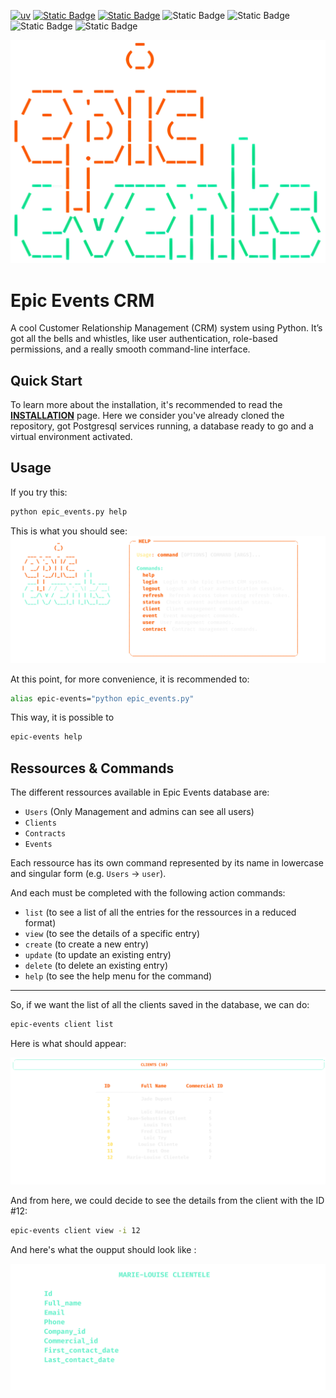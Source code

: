 [![uv](https://img.shields.io/endpoint?url=https://raw.githubusercontent.com/astral-sh/uv/main/assets/badge/v0.json)](https://github.com/astral-sh/uv) [![Static Badge](https://img.shields.io/badge/python-3.10%20|%203.11%20|%203.12%20|%203.13%20|%203.14-%233775A9?style=plastic&logo=python&logoColor=%23FFE569)](https://www.python.org/) [![Static Badge](https://img.shields.io/badge/SQLAlchemy-2.0.83-%23a11b18?style=plastic&logo=SQLAlchemy&logoColor=white&color=%23a11b18)](https://www.sqlalchemy.org/) ![Static Badge](https://img.shields.io/badge/PostgreSQL-16.10-%23336690?style=plastic&logo=PostgreSQL&logoColor=white) ![Static Badge](https://img.shields.io/badge/PyJWT-2.10.1-%232980b9?style=plastic&logo=JWT&logoColor=%232980b9) ![Static Badge](https://img.shields.io/badge/Rich-3.8.0-%236ab0de?style=plastic&logo=Rich&logoColor=white) ![Static Badge](https://img.shields.io/badge/sentry--sdk-2.35.1-%23be5db9?style=plastic&logo=Sentry&logoColor=white)


![](src/media/epic_events.png)

# Epic Events CRM

A cool Customer Relationship Management (CRM) system using Python. It’s got all the bells and whistles, like user authentication, role-based permissions, and a really smooth command-line interface.


## Quick Start

To learn more about the installation, it's recommended to read the **[INSTALLATION](./INSTALLATION.md)** page. Here we consider you've already cloned the repository, got Postgresql services running, a database ready to go and a virtual environment activated.

## Usage  

If you try this:
```bash
python epic_events.py help
```
This is what you should see:
![](src/media/help_menu.svg)

At this point, for more convenience, it is recommended to:

```bash
alias epic-events="python epic_events.py"
```

This way, it is possible to 

```bash
epic-events help
```

## Ressources & Commands

The different ressources available in Epic Events database are:

- `Users` (Only Management and admins can see all users)
- `Clients`
- `Contracts`
- `Events`

Each ressource has its own command represented by its name in lowercase and singular form (e.g. `Users` -> `user`).  
  
And each must be completed with the following action commands:

- `list` (to see a list of all the entries for the ressources in a reduced format)
- `view` (to see the details of a specific entry)
- `create` (to create a new entry)
- `update` (to update an existing entry)
- `delete` (to delete an existing entry)
- `help` (to see the help menu for the command)
  
---  
So, if we want the list of all the clients saved in the database, we can do:

```bash
epic-events client list
```

Here is what should appear:

![](media/epic-ev-clients.svg)

And from here, we could decide to see the details from the client with the ID #12:

```bash
epic-events client view -i 12
```

And here's what the oupput should look like :

![](./media/epic-ev-client.svg)